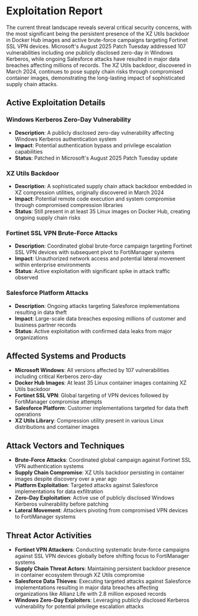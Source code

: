 # Exploitation Report

The current threat landscape reveals several critical security concerns, with the most significant being the persistent presence of the XZ Utils backdoor in Docker Hub images and active brute-force campaigns targeting Fortinet SSL VPN devices. Microsoft's August 2025 Patch Tuesday addressed 107 vulnerabilities including one publicly disclosed zero-day in Windows Kerberos, while ongoing Salesforce attacks have resulted in major data breaches affecting millions of records. The XZ Utils backdoor, discovered in March 2024, continues to pose supply chain risks through compromised container images, demonstrating the long-lasting impact of sophisticated supply chain attacks.

## Active Exploitation Details

### Windows Kerberos Zero-Day Vulnerability
- **Description**: A publicly disclosed zero-day vulnerability affecting Windows Kerberos authentication system
- **Impact**: Potential authentication bypass and privilege escalation capabilities
- **Status**: Patched in Microsoft's August 2025 Patch Tuesday update

### XZ Utils Backdoor
- **Description**: A sophisticated supply chain attack backdoor embedded in XZ compression utilities, originally discovered in March 2024
- **Impact**: Potential remote code execution and system compromise through compromised compression libraries
- **Status**: Still present in at least 35 Linux images on Docker Hub, creating ongoing supply chain risks

### Fortinet SSL VPN Brute-Force Attacks
- **Description**: Coordinated global brute-force campaign targeting Fortinet SSL VPN devices with subsequent pivot to FortiManager systems
- **Impact**: Unauthorized network access and potential lateral movement within enterprise environments
- **Status**: Active exploitation with significant spike in attack traffic observed

### Salesforce Platform Attacks
- **Description**: Ongoing attacks targeting Salesforce implementations resulting in data theft
- **Impact**: Large-scale data breaches exposing millions of customer and business partner records
- **Status**: Active exploitation with confirmed data leaks from major organizations

## Affected Systems and Products

- **Microsoft Windows**: All versions affected by 107 vulnerabilities including critical Kerberos zero-day
- **Docker Hub Images**: At least 35 Linux container images containing XZ Utils backdoor
- **Fortinet SSL VPN**: Global targeting of VPN devices followed by FortiManager compromise attempts
- **Salesforce Platform**: Customer implementations targeted for data theft operations
- **XZ Utils Library**: Compression utility present in various Linux distributions and container images

## Attack Vectors and Techniques

- **Brute-Force Attacks**: Coordinated global campaign against Fortinet SSL VPN authentication systems
- **Supply Chain Compromise**: XZ Utils backdoor persisting in container images despite discovery over a year ago
- **Platform Exploitation**: Targeted attacks against Salesforce implementations for data exfiltration
- **Zero-Day Exploitation**: Active use of publicly disclosed Windows Kerberos vulnerability before patching
- **Lateral Movement**: Attackers pivoting from compromised VPN devices to FortiManager systems

## Threat Actor Activities

- **Fortinet VPN Attackers**: Conducting systematic brute-force campaigns against SSL VPN devices globally before shifting focus to FortiManager systems
- **Supply Chain Threat Actors**: Maintaining persistent backdoor presence in container ecosystem through XZ Utils compromise
- **Salesforce Data Thieves**: Executing targeted attacks against Salesforce implementations resulting in major data breaches affecting organizations like Allianz Life with 2.8 million exposed records
- **Windows Zero-Day Exploiters**: Leveraging publicly disclosed Kerberos vulnerability for potential privilege escalation attacks
